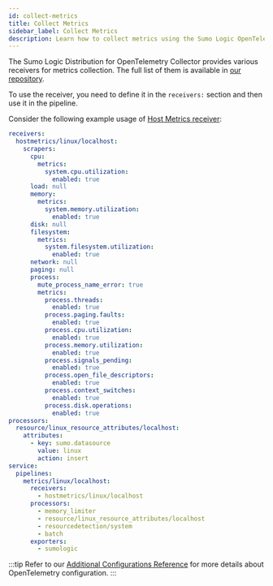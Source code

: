 ```yaml
---
id: collect-metrics
title: Collect Metrics
sidebar_label: Collect Metrics
description: Learn how to collect metrics using the Sumo Logic OpenTelemetry Collector.
---
```


The Sumo Logic Distribution for OpenTelemetry Collector provides various receivers for metrics collection. The full list of them is available in [our repository].

To use the receiver, you need to define it in the `receivers:` section and then use it in the pipeline.

Consider the following example usage of [Host Metrics receiver](https://github.com/open-telemetry/opentelemetry-collector-contrib/tree/main/receiver/hostmetricsreceiver#host-metrics-receiver):

```yaml
receivers:
  hostmetrics/linux/localhost:
    scrapers:
      cpu:
        metrics:
          system.cpu.utilization:
            enabled: true
      load: null
      memory:
        metrics:
          system.memory.utilization:
            enabled: true
      disk: null
      filesystem:
        metrics:
          system.filesystem.utilization:
            enabled: true
      network: null
      paging: null
      process:
        mute_process_name_error: true
        metrics:
          process.threads:
            enabled: true
          process.paging.faults:
            enabled: true
          process.cpu.utilization:
            enabled: true
          process.memory.utilization:
            enabled: true
          process.signals_pending:
            enabled: true
          process.open_file_descriptors:
            enabled: true
          process.context_switches:
            enabled: true
          process.disk.operations:
            enabled: true
processors:
  resource/linux_resource_attributes/localhost:
    attributes:
      - key: sumo.datasource
        value: linux
        action: insert
service:
  pipelines:
    metrics/linux/localhost:
      receivers:
        - hostmetrics/linux/localhost
      processors:
        - memory_limiter
        - resource/linux_resource_attributes/localhost
        - resourcedetection/system
        - batch
      exporters:
        - sumologic
```

:::tip
Refer to our [Additional Configurations Reference](/docs/send-data/opentelemetry-collector/data-source-configurations/additional-configurations-reference/) for more details about OpenTelemetry configuration.
:::

[our repository]: https://github.com/SumoLogic/sumologic-otel-collector/tree/main#components
